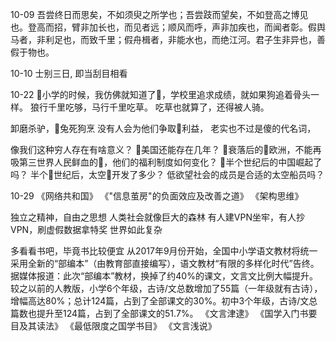 10-09
吾尝终日而思矣，不如须臾之所学也；吾尝跂而望矣，不如登高之博见也。登高而招，臂非加长也，而见者远；顺风而呼，声非加疾也，而闻者彰。假舆马者，非利足也，而致千里；假舟楫者，非能水也，而绝江河。君子生非异也，善假于物也。

10-10
士别三日, 即当刮目相看

10-22
小学的时候，我仿佛就知道了，学校里追求成绩，就如果狗追着骨头一样。
狼行千里吃够，马行千里吃草。
吃草也就算了，还得被人骑。

卸磨杀驴，兔死狗烹
没有人会为他们争取利益，
老实也不过是傻的代名词，

像我们这种穷人存在有啥意义？
美国还能存在几年？
衰落后的欧洲，不能再吸第三世界人民鲜血的，他们的福利制度如何变化？
半个世纪后的中国崛起了吗？
半个世纪后，太空开发了多少？
低欲望社会的成员是合适的太空船员吗？

10-29
《网络共和国》
《"信息茧房"的负面效应及改善之道》
《架构思维》

独立之精神，自由之思想
人类社会就像巨大的森林
有人建VPN坐牢，有人抄VPN，刷虚假数据拿特奖
世界如此复杂

多看看书吧，毕竟书比较便宜
从2017年9月份开始，全国中小学语文教材将统一采用全新的“部编本”（由教育部直接编写），语文教材“有限的多样化时代”告终。
据媒体报道：此次“部编本”教材，换掉了约40%的课文，文言文比例大幅提升。较之以前的人教版，小学6个年级，古诗/文总数增加了55篇（一年级就有古诗），增幅高达80%；总计124篇，占到了全部课文的30%。初中3个年级，古诗/文总篇数也提升至124篇，占到了全部课文的51.7%。
《文言津逮》
《国学入门书要目及其读法》
《最低限度之国学书目》
《文言浅说》
